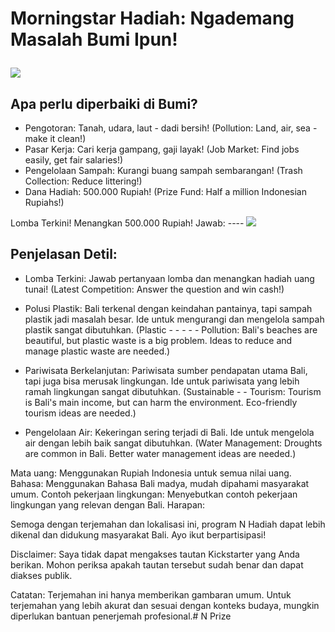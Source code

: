 # Morningstar Hadiah: Ngademang Masalah Bumi Ipun!<p align="center">
<img src="https://raw.githubusercontent.com/Morningstar88/X/main/pics/midnight-first-screen.png">
</p>

## Apa perlu diperbaiki di Bumi?
- Pengotoran: Tanah, udara, laut - dadi bersih! (Pollution: Land, air, sea - make it clean!)
- Pasar Kerja: Cari kerja gampang, gaji layak! (Job Market: Find jobs easily, get fair salaries!)
- Pengelolaan Sampah: Kurangi buang sampah sembarangan! (Trash Collection: Reduce littering!)
- Dana Hadiah: 500.000 Rupiah! (Prize Fund: Half a million Indonesian Rupiahs!)

Lomba Terkini! Menangkan 500.000 Rupiah! Jawab: ----
<img src="https://raw.githubusercontent.com/Morningstar88/X/main/pics/midnight-first-screen.png">
</p>

## Penjelasan Detil:

- Lomba Terkini: Jawab pertanyaan lomba dan menangkan hadiah uang tunai! (Latest Competition: Answer the question and win cash!)

- Polusi Plastik: Bali terkenal dengan keindahan pantainya, tapi sampah plastik jadi masalah besar. Ide untuk mengurangi dan mengelola sampah plastik sangat dibutuhkan. (Plastic - - - - - Pollution: Bali's beaches are beautiful, but plastic waste is a big problem. Ideas to reduce and manage plastic waste are needed.)
- Pariwisata Berkelanjutan: Pariwisata sumber pendapatan utama Bali, tapi juga bisa merusak lingkungan. Ide untuk pariwisata yang lebih ramah lingkungan sangat dibutuhkan. (Sustainable - - Tourism: Tourism is Bali's main income, but can harm the environment. Eco-friendly tourism ideas are needed.)
- Pengelolaan Air: Kekeringan sering terjadi di Bali. Ide untuk mengelola air dengan lebih baik sangat dibutuhkan. (Water Management: Droughts are common in Bali. Better water management ideas are needed.)




Mata uang: Menggunakan Rupiah Indonesia untuk semua nilai uang.
Bahasa: Menggunakan Bahasa Bali madya, mudah dipahami masyarakat umum.
Contoh pekerjaan lingkungan: Menyebutkan contoh pekerjaan lingkungan yang relevan dengan Bali.
Harapan:

Semoga dengan terjemahan dan lokalisasi ini, program N Hadiah dapat lebih dikenal dan didukung masyarakat Bali. Ayo ikut berpartisipasi!

Disclaimer: Saya tidak dapat mengakses tautan Kickstarter yang Anda berikan. Mohon periksa apakah tautan tersebut sudah benar dan dapat diakses publik.

Catatan: Terjemahan ini hanya memberikan gambaran umum. Untuk terjemahan yang lebih akurat dan sesuai dengan konteks budaya, mungkin diperlukan bantuan penerjemah profesional.# N Prize


